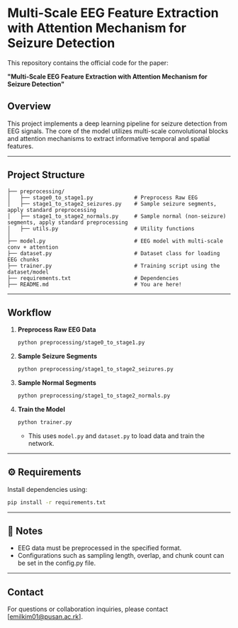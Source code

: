 # Multi-Scale EEG Feature Extraction with Attention Mechanism for Seizure Detection

This repository contains the official code for the paper:

**"Multi-Scale EEG Feature Extraction with Attention Mechanism for Seizure Detection"**

## Overview

This project implements a deep learning pipeline for seizure detection from EEG signals. The core of the model utilizes multi-scale convolutional blocks and attention mechanisms to extract informative temporal and spatial features.

---

## Project Structure

```
├── preprocessing/
│   ├── stage0_to_stage1.py             # Preprocess Raw EEG
│   ├── stage1_to_stage2_seizures.py    # Sample seizure segments, apply standard preprocessing
│   ├── stage1_to_stage2_normals.py     # Sample normal (non-seizure) segments, apply standard preprocessing
│   ├── utils.py                        # Utility functions
│
├── model.py                            # EEG model with multi-scale conv + attention
├── dataset.py                          # Dataset class for loading EEG chunks
├── trainer.py                          # Training script using the dataset/model
├── requirements.txt                    # Dependencies
├── README.md                           # You are here!
```

---

## Workflow

1. **Preprocess Raw EEG Data**
   ```bash
   python preprocessing/stage0_to_stage1.py
   ```

2. **Sample Seizure Segments**
   ```bash
   python preprocessing/stage1_to_stage2_seizures.py
   ```

3. **Sample Normal Segments**
   ```bash
   python preprocessing/stage1_to_stage2_normals.py
   ```

4. **Train the Model**
   ```bash
   python trainer.py
   ```
   - This uses `model.py` and `dataset.py` to load data and train the network.

---

## ⚙️ Requirements

Install dependencies using:

```bash
pip install -r requirements.txt
```

---

## 📌 Notes

- EEG data must be preprocessed in the specified format.
- Configurations such as sampling length, overlap, and chunk count can be set in the config.py file.

---

## Contact

For questions or collaboration inquiries, please contact [emilkim01@pusan.ac.rk].
